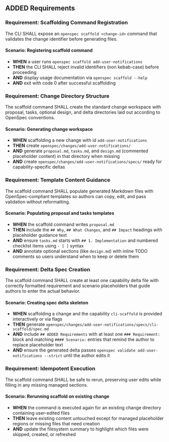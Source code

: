 ## ADDED Requirements
### Requirement: Scaffolding Command Registration
The CLI SHALL expose an `openspec scaffold <change-id>` command that validates the change identifier before generating files.

#### Scenario: Registering scaffold command
- **WHEN** a user runs `openspec scaffold add-user-notifications`
- **THEN** the CLI SHALL reject invalid identifiers (non kebab-case) before proceeding
- **AND** display usage documentation via `openspec scaffold --help`
- **AND** exit with code 0 after successful scaffolding

### Requirement: Change Directory Structure
The scaffold command SHALL create the standard change workspace with proposal, tasks, optional design, and delta directories laid out according to OpenSpec conventions.

#### Scenario: Generating change workspace
- **WHEN** scaffolding a new change with id `add-user-notifications`
- **THEN** create `openspec/changes/add-user-notifications/`
- **AND** generate `proposal.md`, `tasks.md`, and `design.md` (commented placeholder content) in that directory when missing
- **AND** create `openspec/changes/add-user-notifications/specs/` ready for capability-specific deltas

### Requirement: Template Content Guidance
The scaffold command SHALL populate generated Markdown files with OpenSpec-compliant templates so authors can copy, edit, and pass validation without reformatting.

#### Scenario: Populating proposal and tasks templates
- **WHEN** the scaffold command writes `proposal.md`
- **THEN** include the `## Why`, `## What Changes`, and `## Impact` headings with placeholder guidance text
- **AND** ensure `tasks.md` starts with `## 1. Implementation` and numbered checklist items using `- [ ]` syntax
- **AND** annotate optional sections (like `design.md`) with inline TODO comments so users understand when to keep or delete them

### Requirement: Delta Spec Creation
The scaffold command SHALL create at least one capability delta file with correctly formatted requirement and scenario placeholders that guide authors to enter the actual behavior.

#### Scenario: Creating spec delta skeleton
- **WHEN** scaffolding a change and the capability `cli-scaffold` is provided interactively or via flags
- **THEN** generate `openspec/changes/add-user-notifications/specs/cli-scaffold/spec.md`
- **AND** include `## ADDED Requirements` with at least one `### Requirement:` block and matching `#### Scenario:` entries that remind the author to replace placeholder text
- **AND** ensure the generated delta passes `openspec validate add-user-notifications --strict` until the author edits it

### Requirement: Idempotent Execution
The scaffold command SHALL be safe to rerun, preserving user edits while filling in any missing managed sections.

#### Scenario: Rerunning scaffold on existing change
- **WHEN** the command is executed again for an existing change directory containing user-edited files
- **THEN** leave existing content untouched except for managed placeholder regions or missing files that need creation
- **AND** update the filesystem summary to highlight which files were skipped, created, or refreshed
